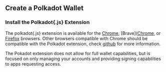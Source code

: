 ## Create a Polkadot Wallet

### Install the Polkadot{.js} Extension 
The polkadot{.js} extension is available for the [Chrome](https://chrome.google.com/webstore/detail/polkadot%7Bjs%7D-extension/mopnmbcafieddcagagdcbnhejhlodfdd), [Brave]([Chrome](https://chrome.google.com/webstore/detail/polkadot%7Bjs%7D-extension/mopnmbcafieddcagagdcbnhejhlodfdd), or [Firefox](https://addons.mozilla.org/en-US/firefox/addon/polkadot-js-extension/) browsers. Other browsers compatible with Chrome should be compatible with the Polkadot extension, check [github](https://github.com/polkadot-js/extension) for more information. 

The Pokadot extension does not allow for full wallet capabilities, but is focused on only managing your accounts and providing signing capabilities to apps requesting access.

